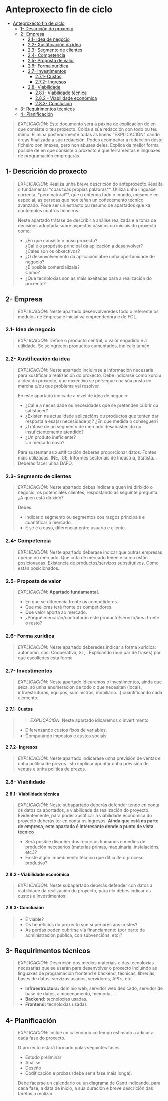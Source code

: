 # Anteproxecto fin de ciclo

- [Anteproxecto fin de ciclo](#anteproxecto-fin-de-ciclo)
  - [1- Descrición do proxecto](#1--descrición-do-proxecto)
  - [2- Empresa](#2--empresa)
    - [2.1- Idea de negocio](#21--idea-de-negocio)
    - [2.2- Xustificación da idea](#22--xustificación-da-idea)
    - [2.3- Segmento de clientes](#23--segmento-de-clientes)
    - [2.4- Competencia](#24--competencia)
    - [2.5- Proposta de valor](#25--proposta-de-valor)
    - [2.6- Forma xurídica](#26--forma-xurídica)
    - [2.7- Investimentos](#27--investimentos)
      - [2.7.1- Custos](#271--custos)
      - [2.7.2- Ingresos](#272--ingresos)
    - [2.8- Viabilidade](#28--viabilidade)
      - [2.8.1- Viabilidade técnica](#281--viabilidade-técnica)
      - [2.8.2 - Viabilidade económica](#282---viabilidade-económica)
      - [2.8.3- Conclusión](#283--conclusión)
  - [3- Requirimentos técnicos](#3--requirimentos-técnicos)
  - [4- Planificación](#4--planificación)

> _EXPLICACIÓN_: Este documento será a páxina de explicación de en que consiste o teu proxecto. Coida a súa redacción con todo ou teu mimo. Elimina posteriormente todas as lineas "EXPLICACIÓN" cando creas finalizada a súa redacción.
> Podes acompañar á redacción deste ficheiro con imaxes, pero non abuses deles.
> Explica da mellor forma posible de en que consiste o proxecto é que ferramentas e linguaxes de programación empregarás.

## 1- Descrición do proxecto

> _EXPLICACIÓN_: Realiza unha breve descrición do anteproxecto.Resalta o fundamental *coas túas propias palabras\*\*. Utiliza unha linguaxe correcta, *pero natural\*\*, que o entenda todo o mundo, mesmo e en especial, as persoas que non teñan un coñecemento técnico avanzado. Pode ser un estracto ou resumo de apartados que xa contemples noutros ficheiros.
>
> Neste apartado trátase de describir a análise realizada e a toma de decisións adoptada sobre aspectos básicos ou iniciais do proxecto como:
>
> - ¿En que consiste o noso proxecto?  
> ¿Cal é o propósito principal da aplicación a desenvolver?  
> ¿Cales son os obxectivos?
> - ¿O desenvolvemento da aplicación abre unha oportunidade de negocio?  
> ¿É posible comercializala?  
> Como?
> - ¿Que tecnoloxías son as máis axeitadas para a realización do proxecto?

## 2- Empresa

> _EXPLICACIÓN_: Neste apartado desenvolveredes todo o referente os módulos de Empresa e iniciativa emprendedora e de FOL.

### 2.1- Idea de negocio

> _EXPLICACIÓN_: Define o producto central, o valor engadido e a utilidade. Se se ogrecen productos aumentados, indicalo tamén.

### 2.2- Xustificación da idea

> _EXPLICACIÓN_: Neste apartado incluirase a información necesaria para xustificar a realización do proxecto. Debe indicarse como xurdiu a idea do proxecto, que obxectivo se persegue coa súa posta en marcha e/ou que problema vai resolver.
>
> En este apartado indicade a nivel de idea de negocio:
>
> - ¿Cal é a necesidade ou necesidades que se pretenden cubrir ou satisfacer?
> - ¿Existen na actualidade aplicacións ou productos que tenten dar resposta a esa(s) necesidade(s)? ¿En que medida o conseguen?
> - ¿Trátase de un segmento de mercado desabastecido ou insuficientemente atendido?
> - ¿Un produto ineficiente?  
> Un mercado novo?
>
> Para sustentar as xustificación deberás proporcionar datos. Fontes máis utilizadas: INE, IGE, Informes sectoriais de
> Industria, Statista... Deberás facer unha DAFO.

### 2.3- Segmento de clientes

> _EXPLICACIÓN_: Neste apartado debes indicar a quen irá dirixido o negocio, os potenciales clientes, respostando as seguinte pregunta: ¿A quen está dirixido?
>
> Debes:
>
> - Indicar o segmento ou segmentos cos rasgos principais e cuantificar o mercado.
> - E se é o caso, diferenciar entre usuario e cliente.

### 2.4- Competencia

> _EXPLICACIÓN_: Neste apartado deberase indicar que outras empresas operan no mercado. Que cota de mercado teñen e como están posicionadas. Existencia de productos/servizos substitutivos. Como están posicionados.

### 2.5- Proposta de valor

> _EXPLICACIÓN_: **Apartado fundamental.**
>
> - En que se diferencia fronte os competidores.
> - Que melloras terá fronte os competidores.
> - Que valor aporta ao mercado.
> - ¿Porqué mercarán/contratarán este producto/servizo/idea fronte o resto?

### 2.6- Forma xurídica

> _EXPLICACIÓN_: Neste apartado deberedes indicar a forma xurídica: autónomo, soc. Cooperativa, SL,.. Explicando (nun par de frases) por que escolledes esta forma

### 2.7- Investimentos

> _EXPLICACIÓN_: Neste apartado idicaremos o investimentos, aínda que sexa, só unha enumeración de todo o que necesitan (locais, infraestruturas, equipos, suministros, mobiliario...) cuantificando cada elemento.

#### 2.7.1- Custos

> > _EXPLICACIÓN_: Neste apartado idicaremos o invertimento
>
> - Diferenzando custos fixos de variables.
> - Computando impostos e custos sociais.

#### 2.7.2- Ingresos

> _EXPLICACIÓN_: Neste apartado indicarase unha previsión de ventas e unha política de prezos. Isto implicar apuntar unha previsión de ventas e unha política de prezos.

### 2.8- Viabilidade

#### 2.8.1- Viabilidade técnica

> _EXPLICACIÓN_: Neste subapartado deberás defender tendo en conta os datos xa aportados, a viabilidade da realización do proyecto.
> Evidentemente, para poder xustificar a viabilidade económica do proyecto deberás ter en conta os ingresos. **Ainda que está na parte de empresa, este apartado é interesante dende o punto de vista técnico**
>
> - Será posible dispoñer dos recursos humanos e medios de produción necesarios (materias primas, maquinaria, instalacións, etc.)?
> - Existe algún impedimento técnico que dificulte o proceso produtivo?

#### 2.8.2 - Viabilidade económica

> _EXPLICACIÓN_: Neste subapartado deberás defender con datos a viabilidade da realización do proyecto, para elo debes indicar os custos e investimentos:

#### 2.8.3- Conclusión

> - É viable?
> - Os beneficios do proxecto son superiores aos costes?
> - As perdas poden cubrirse vía financiamento (por parte da administración pública, con subvencións, etc)?

## 3- Requirimentos técnicos

> _EXPLICACIÓN_: Descrición dos medios materiais e das tecnoloxías necesarias que se usarán para desenvolver o proxecto incluíndo as linguaxes de programación frontend e backend, técnicas, librerías, bases de datos, servizos usados, servidores, API’s, etc.
>
> - **Infraestructura:** dominio web, servidor web dedicado, servidor de base de datos, almacenamento, memoria, ...
> - **Backend:** tecnoloxías usadas.
> - **Frontend:** tecnoloxías usadas

## 4- Planificación

> _EXPLICACIÓN_: Inclúe un calendario co tempo estimado a adicar a cada fase do proxecto.
>
> O proxecto estará formado polas seguintes fases:
>
> - Estudo preliminar
> - Análise
> - Deseño
> - Codificación e probas (debe ser a fase máis longa).
>
> Debe facerse un calendario ou un diagrama de Gantt indicando, para cada fase, a data de inicio, a súa duración e breve descrición das tarefas a realizar.

